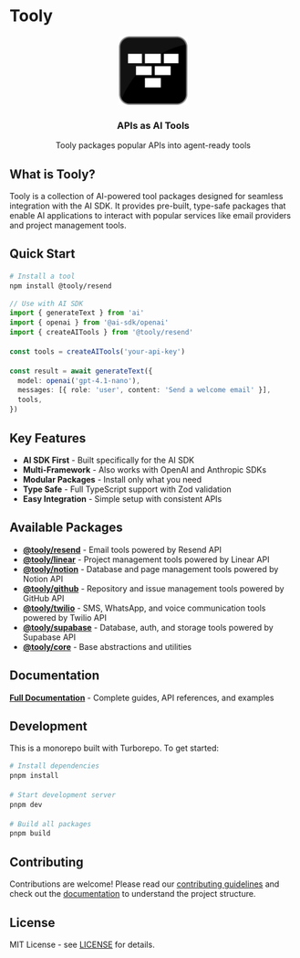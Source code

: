 # Tooly

<div align="center">
  <a href="https://tooly.ctate.dev">
    <img src="tooly-icon.png" alt="Tooly Logo" width="120" height="120">
  </a>
  <h3>APIs as AI Tools</h3>
  <p>Tooly packages popular APIs into agent-ready tools</p>
</div>

## What is Tooly?

Tooly is a collection of AI-powered tool packages designed for seamless integration with the AI SDK. It provides pre-built, type-safe packages that enable AI applications to interact with popular services like email providers and project management tools.

## Quick Start

```bash
# Install a tool
npm install @tooly/resend
```

```ts
// Use with AI SDK
import { generateText } from 'ai'
import { openai } from '@ai-sdk/openai'
import { createAITools } from '@tooly/resend'

const tools = createAITools('your-api-key')

const result = await generateText({
  model: openai('gpt-4.1-nano'),
  messages: [{ role: 'user', content: 'Send a welcome email' }],
  tools,
})
```

## Key Features

- **AI SDK First** - Built specifically for the AI SDK
- **Multi-Framework** - Also works with OpenAI and Anthropic SDKs
- **Modular Packages** - Install only what you need
- **Type Safe** - Full TypeScript support with Zod validation
- **Easy Integration** - Simple setup with consistent APIs

## Available Packages

- **[@tooly/resend](./packages/resend)** - Email tools powered by Resend API
- **[@tooly/linear](./packages/linear)** - Project management tools powered by Linear API
- **[@tooly/notion](./packages/notion)** - Database and page management tools powered by Notion API
- **[@tooly/github](./packages/github)** - Repository and issue management tools powered by GitHub API
- **[@tooly/twilio](./packages/twilio)** - SMS, WhatsApp, and voice communication tools powered by Twilio API
- **[@tooly/supabase](./packages/supabase)** - Database, auth, and storage tools powered by Supabase API
- **[@tooly/core](./packages/core)** - Base abstractions and utilities

## Documentation

**[Full Documentation](https://tooly.ctate.dev/docs)** - Complete guides, API references, and examples

## Development

This is a monorepo built with Turborepo. To get started:

```bash
# Install dependencies
pnpm install

# Start development server
pnpm dev

# Build all packages
pnpm build
```

## Contributing

Contributions are welcome! Please read our [contributing guidelines](./CONTRIBUTING.md) and check out the [documentation](https://tooly.ctate.dev/docs) to understand the project structure.

## License

MIT License - see [LICENSE](./LICENSE) for details.
